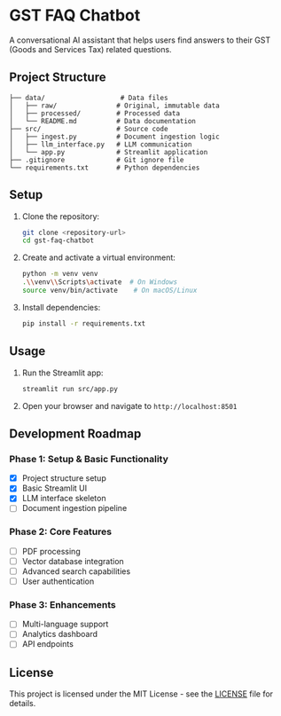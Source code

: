 # GST FAQ Chatbot

A conversational AI assistant that helps users find answers to their GST (Goods and Services Tax) related questions.

## Project Structure

```
├── data/                   # Data files
│   ├── raw/               # Original, immutable data
│   ├── processed/         # Processed data
│   └── README.md          # Data documentation
├── src/                   # Source code
│   ├── ingest.py          # Document ingestion logic
│   ├── llm_interface.py   # LLM communication
│   └── app.py             # Streamlit application
├── .gitignore             # Git ignore file
└── requirements.txt       # Python dependencies
```

## Setup

1. Clone the repository:
   ```bash
   git clone <repository-url>
   cd gst-faq-chatbot
   ```

2. Create and activate a virtual environment:
   ```bash
   python -m venv venv
   .\\venv\\Scripts\activate  # On Windows
   source venv/bin/activate    # On macOS/Linux
   ```

3. Install dependencies:
   ```bash
   pip install -r requirements.txt
   ```

## Usage

1. Run the Streamlit app:
   ```bash
   streamlit run src/app.py
   ```

2. Open your browser and navigate to `http://localhost:8501`

## Development Roadmap

### Phase 1: Setup & Basic Functionality
- [x] Project structure setup
- [x] Basic Streamlit UI
- [x] LLM interface skeleton
- [ ] Document ingestion pipeline

### Phase 2: Core Features
- [ ] PDF processing
- [ ] Vector database integration
- [ ] Advanced search capabilities
- [ ] User authentication

### Phase 3: Enhancements
- [ ] Multi-language support
- [ ] Analytics dashboard
- [ ] API endpoints

## License

This project is licensed under the MIT License - see the [LICENSE](LICENSE) file for details.
